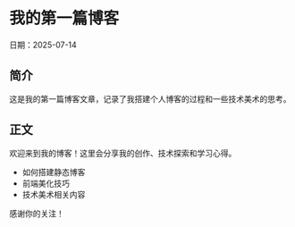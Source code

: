 # 我的第一篇博客

日期：2025-07-14

## 简介

这是我的第一篇博客文章，记录了我搭建个人博客的过程和一些技术美术的思考。

## 正文

欢迎来到我的博客！这里会分享我的创作、技术探索和学习心得。

- 如何搭建静态博客
- 前端美化技巧
- 技术美术相关内容

感谢你的关注！ 
